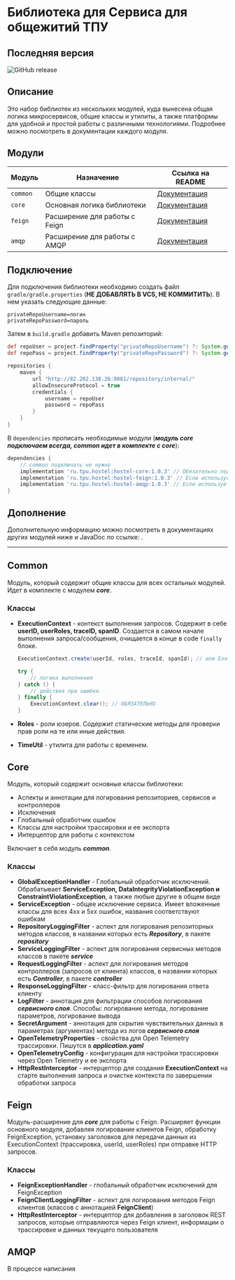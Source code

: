 # Библиотека для Сервиса для общежитий ТПУ

## Последняя версия

![GitHub release](https://img.shields.io/github/v/release/TpaBKa251/Hostel_Internal_Library?style=flat-square)

## Описание

Это набор библиотек из нескольких модулей, куда вынесена общая логика микросервисов, общие классы и утилиты,
а также платформы для удобной и простой работы с различными технологиями. Подробнее можно посмотреть в документации
каждого модуля.

## Модули

| Модуль   | Назначение                    | Ссылка на README        |
|----------|-------------------------------|-------------------------|
| `common` | Общие классы                  | [Документация](#Common) |
| `core`   | Основная логика библиотеки    | [Документация](#Core)   |
| `feign`  | Расширение для работы с Feign | [Документация](#Feign)  |
| `amqp`   | Расширение для работы с AMQP  | [Документация](#AMQP)   |

## Подключение

Для подключения библиотеки необходимо создать файл `gradle/gradle.properties` (**НЕ ДОБАВЛЯТЬ В VCS, НЕ КОММИТИТЬ**).
В нем указать следующие данные:

```properties
privateRepoUsername=логин
privateRepoPassword=пароль
```

Затем в `build.gradle` добавить Maven репозиторий:

```groovy
def repoUser = project.findProperty("privateRepoUsername") ?: System.getenv("INTERNAL_REPO_LOGIN")
def repoPass = project.findProperty("privateRepoPassword") ?: System.getenv("INTERNAL_REPO_PASSWORD")

repositories {
    maven {
        url "http://82.202.138.26:8081/repository/internal/"
        allowInsecureProtocol = true
        credentials {
            username = repoUser
            password = repoPass
        }
    }
}
```

В `dependencies` прописать необходимые модули (***модуль core подключаем всегда, common идет в комплекте с core***):

```groovy
dependencies {
    // common подключать не нужно
    implementation 'ru.tpu.hostel:hostel-core:1.0.3' // Обязательно подключить
    implementation 'ru.tpu.hostel:hostel-feign:1.0.3' // Если используется Feign
    implementation 'ru.tpu.hostel:hostel-amqp:1.0.3' // Если используется AMQP
}
```

## Дополнение

Дополнительную информацию можно посмотреть в документациях других модулей ниже и JavaDoc по ссылке: .

---

## Common

Модуль, который содержит общие классы для всех остальных модулей. Идет в комплекте с модулем **_core_**.

### Классы

- **ExecutionContext** - контекст выполнения запросов. Содержит в себе **userID, userRoles, traceID, spanID**.
  Создается в самом начале выполнения запроса/сообщения, очищается в конце в code `finally` блоке.

    ```java
    ExecutionContext.create(userId, roles, traceId, spanId); // или ExecutionContext.create();

    try {
        // логика выполнения
    } catch () {
        // действия при ошибке
    } finally {
        ExecutionContext.clear(); // ОБЯЗАТЕЛЬНО
    }
    ```

- **Roles** - роли юзеров. Содержит статические методы для проверки прав роли на те или иные действия.

- **TimeUtil** - утилита для работы с временем.

## Core

Модуль, который содержит основные классы библиотеки:

- Аспекты и аннотации для логирования репозиториев, сервисов и контроллеров
- Исключения
- Глобальный обработчик ошибок
- Классы для настройки трассировки и ее экспорта
- Интерцептор для работы с контекстом

Включает в себя модуль **_common_**.

### Классы

- **GlobalExceptionHandler** - Глобальный обработчик исключений. Обрабатывает **ServiceException,
  DataIntegrityViolationException и ConstraintViolationException**, а также любые другие в общем виде
- **ServiceException** - общее исключение сервиса. Имеет вложенные классы для всех 4хх и 5хх ошибок, названия
  соответствуют ошибкам
- **RepositoryLoggingFilter** - аспект для логирования репозиторных методов классов, в названии которых есть
  **_Repository_**, в пакете **_repository_**
- **ServiceLoggingFilter** - аспект для логирования сервисных методов классов в пакете **_service_**
- **RequestLoggingFilter** - аспект для логирования методов контроллеров (запросов от клиента) классов, в названии
  которых есть **_Controller_**, в пакете **_controller_**
- **ResponseLoggingFilter** - класс-фильтр для логирования ответа клиенту
- **LogFilter** - аннотация для фильтрации способов логирования **_сервисного слоя_**. Способы: логирование метода,
  логирование параметров, логирование вывода
- **SecretArgument** - аннотация для скрытия чувствительных данных в параметрах (аргументах) метода из логов
  **_сервисного слоя_**
- **OpenTelemetryProperties** - свойства для Open Telemetry трассировки. Пишутся в **_application.yaml_**
- **OpenTelemetryConfig** - конфигурация для настройки трассировки через Open Telemetry и ее экспорта
- **HttpRestInterceptor** - интерцептор для создания **ExecutionContext** на старте выполнения запроса и очистке
  контекста по завершении обработки запроса

## Feign

Модуль-расширение для **_core_** для работы с Feign. Расширяет функции основного модуля, добавляя логирование клиентов
Feign, обработку FeignException, установку заголовков для передачи данных из ExecutionContext
(трассировка, userId, userRoles) при отправке HTTP запросов.

### Классы

- **FeignExceptionHandler** - глобальный обработчик исключений для FeignException
- **FeignClientLoggingFilter** - аспект для логирования методов Feign клиентов (классов с аннотацией **FeignClient**)
- **HttpRestInterceptor** - интерцептор для добавления в заголовок REST запросов, которые отправляются через Feign
  клиент, информации о трассировке и данных текущего пользователя

## AMQP

В процессе написания